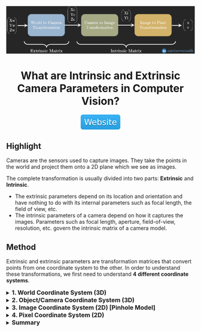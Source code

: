 <div align="center">
<img src="data/transformation.png" width="1000">

What are Intrinsic and Extrinsic Camera Parameters in Computer Vision?
=============================
<a href="https://towardsdatascience.com/what-are-intrinsic-and-extrinsic-camera-parameters-in-computer-vision-7071b72fb8ec#:~:text=The%20extrinsic%20matrix%20is%20a,to%20the%20pixel%20coordinate%20system."><img src="../../data/badge/website.svg"></a>
</div>

## Highlight

Cameras are the sensors used to capture images. They take the points in the
world and project them onto a 2D plane which we see as images.

The complete transformation is usually divided into two parts: **Extrinsic**
and **Intrinsic**.

- The extrinsic parameters depend on its location and orientation and have
  nothing to do with its internal parameters such as focal length, the field of
  view, etc.
- The intrinsic parameters of a camera depend on how it captures the images.
  Parameters such as focal length, aperture, field-of-view, resolution, etc.
  govern the intrinsic matrix of a camera model.

## Method

Extrinsic and extrinsic parameters are transformation matrices that convert
points from one coordinate system to the other. In order to understand these
transformations, we first need to understand **4 different coordinate systems**.

<details>
<summary><b style="font-size:16px">1. World Coordinate System (3D)</b></summary>

<div align="center">
    <img src="data/world_coordinate_system.png" width="600">
</div>

**[Xw, Yw, Zw]**: It is a 3D basic cartesian coordinate system with arbitrary
origin.

For example a specific corner of the room. A point in this coordinate system
can be denoted as Pw = (Xw, Yw, Zw).
</details>

<details>
<summary><b style="font-size:16px">2. Object/Camera Coordinate System (3D)</b></summary>

<div align="center">
    <img src="data/camera_coordinate_system.png" width="600"> 
</div>

**[Xc, Yc, Zc]**: It's the coordinate system that measures relative to the
object/camera’s origin/orientation.

The z-axis of the camera coordinate system usually faces outward or inward to
the camera lens (camera principal axis) as shown in the image above (z-axis
facing inward to the camera lens).

<div align="center">
    <img src="data/camera_extrinsic_matrix.png" width="600"> 
</div>

One can go from the world coordinate system to object coordinate system
(and vice-versa) by Rotation and Translation operations.

- The 4x4 transformation matrix that converts points from the world coordinate
  system to the camera coordinate system is known as the camera extrinsic
  matrix.
- The camera extrinsic matrix changes if the physical location/orientation of
  the camera is changed (for example camera on a moving car).

</details>

<details>
<summary><b style="font-size:16px">3. Image Coordinate System (2D) [Pinhole Model]</b></summary>

<div align="center">
    <img src="data/image_coordinate_system.png" width="600"> 
</div>

**[Xi, Yi]**: A 2D coordinate system that has the 3D points in the camera
coordinate system projected onto a 2D plane (usually normal to the z-axis of
the camera coordinate system — shown as a yellow plane in the figures below) of
a camera with a Pinhole Model.

- The rays pass the center of the camera opening and are projected on the 2D
  plane on the other end.
- The 2D plane is what is captured as images by the camera.
- It is a lossy transformation, which means projecting the points from the
  camera coordinate system to the 2D plane can not be reversed (the depth
  information is lost — Hence by looking at an image captured by a camera, we
  can’t tell the actual depth of the points).
- The X and Y coordinates of the points are projected onto the 2D plane.
- The 2D plane is at f (focal-length) distance away from the camera.
- The projection Xi, Yi can be found by the law of similar triangles (the ray
  entering and leaving the camera center has the same angle with the x and
  y-axis,
  alpha and beta respectively).

<div align="center">
    <img src="data/pinhole_camera_01.png" width="600">
    <img src="data/pinhole_camera_02.png" width="600">
    <img src="data/pinhole_camera_03.png" width="600">
</div>

Hence, in the matrix form, we have the following transformation matrix from the
camera coordinate system to the image coordinate system. This transformation
(from camera to image coordinate system) is the first part of the camera
intrinsic matrix

<div align="center">
  <img src="data/pinhole_camera_04.png" width="600">
</div>
</details>

<details>
<summary><b style="font-size:16px">4. Pixel Coordinate System (2D)</b></summary>

<div align="center">
    <img src="data/pixel_coordinate_system_01.png" width="600">
</div>

**[u, v]**: This represents the integer values by discretizing the points in the
image coordinate system.

Pixel coordinates of an image are discrete values within a range that can be
achieved by dividing the image coordinates by pixel width and height
(parameters of the camera — units: meter/pixel).

The pixel coordinates system has the origin at the left-top corner, hence a
translation operator (c_x, c_y) is also required alongside the discretization.

<div align="center">
    <img src="data/pixel_coordinate_system_02.png" width="600">
</div>

The complete transformation from the image coordinate system to pixel
coordinate system can be shown in the matrix form as below.

<div align="center">
    <img src="data/pixel_coordinate_system_03.png" width="600">
</div>

Sometimes, the 2D image plane is not a rectangle but rather is skewed i.e. the
angle between the X and Y axis is not 90 degrees.

In this case, another transformation needs to be carried out to go from the
rectangular plane to the skewed plane (before carrying out the transformation
from image to pixel coordinate system).

If the angle between the x and y-axis is theta, then the transformation that
converts points from the ideal rectangular plane to the skewed plane can be
found as below

<div align="center">
    <img src="data/pixel_coordinate_system_04.png" width="600">
</div>

These two transformation matrices i.e. **transformation from rectangular image
coordinate system to skewed image coordinate system and skewed image coordinate
system to pixel coordinate system** forms the second part of the
**camera intrinsic matrix**.

Combining the three transformation matrices yields the camera extrinsic matrix
as shown below

<div align="center">
    <img src="data/camera_intrinsic_matrix_01.png" width="600">
    <img src="data/camera_intrinsic_matrix_02.png" width="600">
    <img src="data/camera_intrinsic_matrix_03.png" width="600">
</div>
</details>

<details>
<summary><b style="font-size:16px">Summary</b></summary>

The extrinsic matrix is a transformation matrix from the world coordinate
system to the camera coordinate system, while the intrinsic matrix is a
transformation matrix that converts points from the camera coordinate system to
the pixel coordinate system.

- **World-to-Camera**: 3D-3D projection. Rotation, Scaling, Translation
- **Camera-to-Image**: 3D-2D projection. Loss of information. Depends on the
  camera model and its parameters (pinhole, f-theta, etc)
- **Image-to-Pixel**: 2D-2D projection. Continuous to discrete. Quantization
  and origin shift.

</details>

